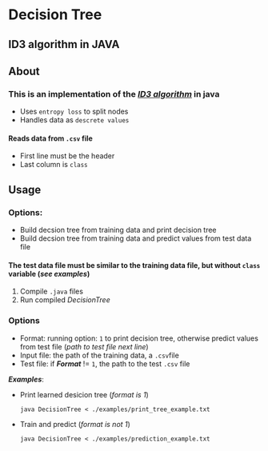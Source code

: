 # Decision Tree
## ID3 algorithm in JAVA

## About
### This is an implementation of the [_ID3 algorithm_](https://en.wikipedia.org/wiki/ID3_algorithm) in java
* Uses `entropy loss` to split nodes
* Handles data as `descrete values`

#### Reads data from `.csv` file
* First line must be the header
* Last column is `class`

## Usage
### Options:
* Build decsion tree from training data and print decision tree
* Build decsion tree from training data and predict values from test data file

#### The test data file must be similar to the training data file, but without `class` variable (_see examples_)
1. Compile `.java` files
2. Run compiled _DecisionTree_ 

### Options
* Format: running option: `1` to print decision tree, otherwise predict values from test file (_path to test file next line_)
* Input file: the path of the training data, a `.csv`file
* Test file: if **_Format_** != `1`, the path to the test `.csv` file

**_Examples_**:
* Print learned desicion tree (_format is 1_)
    ```
    java DecisionTree < ./examples/print_tree_example.txt
    ```
* Train and predict (_format is not 1_)
    ```
    java DecisionTree < ./examples/prediction_example.txt
    ```
